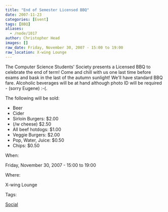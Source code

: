 ```yaml
---
title: "End of Semester Licensed BBQ"
date: 2007-11-23
categories: [Event]
tags: [BBQ]
aliases:
  - /node/1017
author: Christopher Head
images: []
raw_date: Friday, November 30, 2007 - 15:00 to 19:00
raw_location: X-wing Lounge
---
```


The Computer Science Students' Society presents a Licensed BBQ to celebrate the end of term! Come and chill with us one last time before exams and bask in the last of the autumn sunlight! We'll have standard BBQ fare. Alcoholic beverages will be at hand although photo ID will be required - (sorry Eugene) :-(.

The following will be sold:

- Beer
- Cider
- Sirloin Burgers: $2.00
- (/w cheese) $2.50
- All beef hotdogs: $1.00
- Veggie Burgers: $2.00
- Pop, Water, Juice: $0.50
- Chips: $0.50

When: 

Friday, November 30, 2007 - 15:00 to 19:00

Where: 

X-wing Lounge

Tags: 

[Social](/social)
